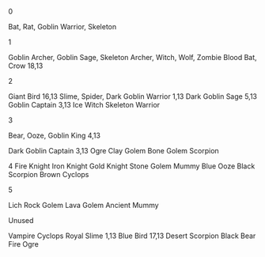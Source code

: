 0

Bat, 
Rat,
Goblin Warrior, 
Skeleton

1

Goblin Archer, 
Goblin Sage,
Skeleton Archer, 
Witch,
Wolf,
Zombie
Blood Bat, 
Crow 18,13

2

Giant Bird 16,13
Slime, 
Spider, 
Dark Goblin Warrior 1,13
Dark Goblin Sage 5,13
Goblin Captain 3,13
Ice Witch
Skeleton Warrior

3

Bear, 
Ooze,
Goblin King 4,13

Dark Goblin Captain 3,13
Ogre
Clay Golem
Bone Golem
Scorpion

4
Fire Knight
Iron Knight
Gold Knight
Stone Golem
Mummy
Blue Ooze
Black Scorpion
Brown Cyclops

5

Lich
Rock Golem
Lava Golem
Ancient Mummy




Unused

Vampire
Cyclops
Royal Slime 1,13
Blue Bird 17,13
Desert Scorpion
Black Bear
Fire Ogre

